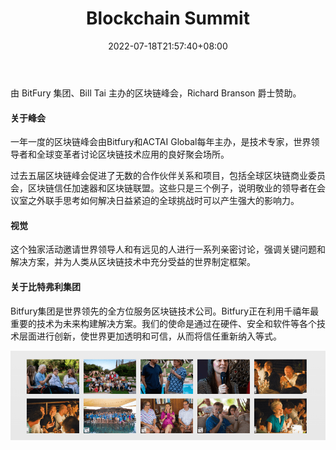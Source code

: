 ﻿---
weight: 
title: "Blockchain Summit"
description: "由 BitFury 集团、Bill Tai 主办的区块链峰会，Richard Branson 爵士赞助"
date: 2022-07-18T21:57:40+08:00
lastmod: 2022-07-18T16:45:40+08:00
draft: false
authors: ["MineW"]
featuredImage: "blockchain-summit.jpg"
link: "https://neckerblockchainsummit.com/"
tags: ["元宇宙社区","Blockchain Summit"]
categories: ["navigation"]
navigation: ["元宇宙社区"]
lightgallery: true
toc: true
pinned: false
recommend: false
recommend1: false
---
由 BitFury 集团、Bill Tai 主办的区块链峰会，Richard Branson 爵士赞助。

#### 关于峰会

一年一度的区块链峰会由Bitfury和ACTAI Global每年主办，是技术专家，世界领导者和全球变革者讨论区块链技术应用的良好聚会场所。

过去五届区块链峰会促进了无数的合作伙伴关系和项目，包括全球区块链商业委员会，区块链信任加速器和区块链联盟。这些只是三个例子，说明敬业的领导者在会议室之外联手思考如何解决日益紧迫的全球挑战时可以产生强大的影响力。

#### 视觉

这个独家活动邀请世界领导人和有远见的人进行一系列亲密讨论，强调关键问题和解决方案，并为人类从区块链技术中充分受益的世界制定框架。

#### 关于比特弗利集团

Bitfury集团是世界领先的全方位服务区块链技术公司。Bitfury正在利用千禧年最重要的技术为未来构建解决方案。我们的使命是通过在硬件、安全和软件等各个技术层面进行创新，使世界更加透明和可信，从而将信任重新纳入等式。

![FF](223.png)